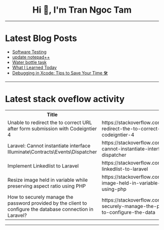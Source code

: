 <h1 align="center">Hi 👋, I'm Tran Ngoc Tam</h1>

---

# Latest Blog Posts 
<!-- BLOG-POST-LIST:START -->
- [Software Testing](https://dev.to/50_yuvashrees_70d09a9fc9/software-testing-1p4i)
- [update notepad++](https://dev.to/longtth/update-notepad-32nc)
- [Water bottle task](https://dev.to/hema_latha/water-bottle-task-5dd7)
- [What I Learned Today](https://dev.to/tayodaniel/what-i-learned-today-4ph5)
- [Debugging in Xcode: Tips to Save Your Time 🛠️](https://dev.to/divyeshvekariya/mastering-debugging-in-xcode-tips-to-save-your-time-561b)
<!-- BLOG-POST-LIST:END -->

---

# Latest stack oveflow activity
<table>
  <tr><th>Title</th><th>Link</th></tr>
  <!-- STACKOVERFLOW:START --><tr><td>Unable to redirect the to correct URL after form submission with Codeigntier 4</td><td>https://stackoverflow.com/questions/79319153/unable-to-redirect-the-to-correct-url-after-form-submission-with-codeigntier-4</td></tr><tr><td>Laravel: Cannot instantiate interface Illuminate\Contracts\Events\Dispatcher</td><td>https://stackoverflow.com/questions/79319075/laravel-cannot-instantiate-interface-illuminate-contracts-events-dispatcher</td></tr><tr><td>Implement Linkedlist to Laravel</td><td>https://stackoverflow.com/questions/79318996/implement-linkedlist-to-laravel</td></tr><tr><td>Resize image held in variable while preserving aspect ratio using PHP</td><td>https://stackoverflow.com/questions/79318992/resize-image-held-in-variable-while-preserving-aspect-ratio-using-php</td></tr><tr><td>How to securely manage the password provided by the client to configure the database connection in Laravel?</td><td>https://stackoverflow.com/questions/79318956/how-to-securely-manage-the-password-provided-by-the-client-to-configure-the-data</td></tr><!-- STACKOVERFLOW:END -->
</table>

---


